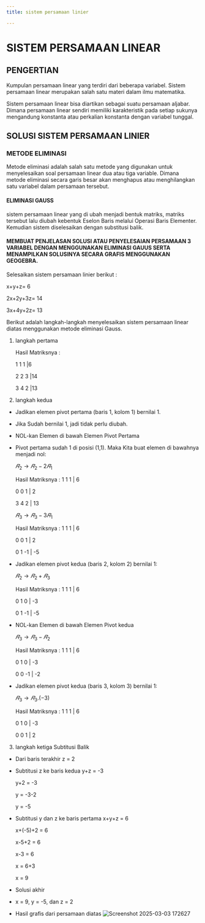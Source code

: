 ```yaml
---
title: sistem persamaan linier

---
```


# SISTEM PERSAMAAN LINEAR
## PENGERTIAN
Kumpulan persamaan linear yang terdiri dari beberapa variabel. Sistem persamaan linear merupakan salah satu materi dalam ilmu matematika.

Sistem persamaan linear bisa diartikan sebagai suatu persamaan aljabar. Dimana persamaan linear sendiri memiliki karakteristik pada setiap sukunya mengandung konstanta atau perkalian konstanta dengan variabel tunggal.
 
## SOLUSI SISTEM PERSAMAAN LINIER
### METODE ELIMINASI
Metode eliminasi adalah salah satu metode yang digunakan untuk menyelesaikan soal persamaan linear dua atau tiga variable. Dimana metode eliminasi secara garis besar akan menghapus atau menghilangkan satu variabel dalam persamaan tersebut.

#### ELIMINASI GAUSS
sistem persamaan linear yang di ubah menjadi bentuk matriks, matriks tersebut lalu diubah kebentuk Eselon Baris melalui Operasi Baris Elementer. Kemudian sistem diselesaikan dengan substitusi balik.

#### MEMBUAT PENJELASAN SOLUSI ATAU PENYELESAIAN PERSAMAAN 3 VARIABEL DENGAN MENGGUNAKAN ELIMINASI GAUUS SERTA MENAMPILKAN SOLUSINYA SECARA GRAFIS MENGGUNAKAN GEOGEBRA.  

Selesaikan sistem persamaan linier berikut :
 
 x+y+z= 6
 
2x+2y+3z= 14

3x+4y+2z= 13

Berikut adalah langkah-langkah menyelesaikan sistem persamaan linear diatas menggunakan metode eliminasi Gauss.

1. langkah pertama 

   Hasil Matriksnya : 

   1 1 1    |6
   
   2 2 3    |14
   
   3 4 2    |13

2. langkah kedua
- Jadikan elemen pivot pertama (baris 1, kolom 1) bernilai 1.
- Jika Sudah bernilai 1, jadi tidak perlu diubah.
- NOL-kan Elemen di bawah Elemen Pivot Pertama
- Pivot pertama sudah 1 di posisi (1,1). Maka Kita buat elemen di bawahnya menjadi nol:

  $𝑅_2→𝑅_2−2𝑅_1$
  
  Hasil Matriksnya : 
  1 1 1    | 6
  
  0 0 1    | 2
  
  3 4 2    | 13
  
  $𝑅_3→𝑅_3−3𝑅_1$
  
  Hasil Matriksnya : 
  1 1 1    | 6
  
  0 0 1    | 2
  
  0 1 -1   | -5
  
- Jadikan elemen pivot kedua (baris 2, kolom 2) bernilai 1:

  $𝑅_2→𝑅_2+𝑅_3$
  
  Hasil Matriksnya : 
  1 1 1    | 6
  
  0 1 0    | -3
  
  0 1 -1   | -5
  
- NOL-kan Elemen di bawah Elemen Pivot kedua
  
  $𝑅_3→𝑅_3-𝑅_2$
  
  Hasil Matriksnya : 
  1 1 1    | 6
  
  0 1 0    | -3
  
  0 0 -1   | -2
  
- Jadikan elemen pivot kedua (baris 3, kolom 3) bernilai 1:
  
  $𝑅_3→𝑅_3.(-3)$
  
  Hasil Matriksnya : 
  1 1 1    | 6
  
  0 1 0    | -3
  
  0 0 1    | 2
  
3. langkah ketiga
 Subtitusi Balik
 
- Dari baris terakhir
  z = 2
  
- Subtitusi z ke baris kedua
  y+z = -3
  
  y+2 = -3
  
  y   = -3-2
  
  y   = -5
  
- Subtitusi y dan z ke baris pertama
  x+y+z = 6
  
  x+(-5)+2 = 6
  
  x-5+2 = 6
  
  x-3 = 6
  
  x = 6+3
  
  x = 9
  
- Solusi akhir
- 
  x = 9, y = -5, dan z = 2
 
- Hasil grafis dari persamaan diatas
![Screenshot 2025-03-03 172627](https://hackmd.io/_uploads/HyJzrZXo1l.png)
